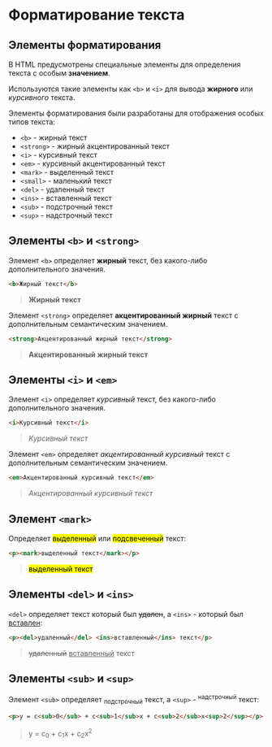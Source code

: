 # Форматирование текста

## Элементы форматирования

В HTML предусмотрены специальные элементы для определения текста с особым **значением**.

Используются такие элементы как `<b>` и `<i>` для вывода **жирного** или _курсивного_ текста.

Элементы форматирования были разработаны для отображения особых типов текста:

- `<b>` - жирный текст
- `<strong>` - жирный акцентированный текст
- `<i>` - курсивный текст
- `<em>` - курсивный акцентированный текст
- `<mark>` - выделенный текст
- `<small>` - маленький текст
- `<del>` - удаленный текст
- `<ins>` - вставленный текст
- `<sub>` - подстрочный текст
- `<sup>` - надстрочный текст

## Элементы `<b>` и `<strong>`

Элемент `<b>` определяет **жирный** текст, без какого-либо дополнительного значения.

```html
<b>Жирный текст</b>
```

> <b>Жирный текст</b>

Элемент `<strong>` определяет **акцентированный жирный** текст с дополнительным семантическим значением.

```html
<strong>Акцентированный жирный текст</strong>
```

> <strong>Акцентированный жирный текст</strong>

## Элементы `<i>` и `<em>`

Элемент `<i>` определяет _курсивный_ текст, без какого-либо дополнительного значения.

```html
<i>Курсивный текст</i>
```

> <i>Курсивный текст</i>

Элемент `<em>` определяет _акцентированный курсивный_ текст с дополнительным семантическим значением.

```html
<em>Акцентированный курсивный текст</em>
```

> <em>Акцентированный курсивный текст</em>

## Элемент `<mark>`

Определяет <mark>выделенный</mark> или <mark>подсвеченный</mark> текст:

```html
<p><mark>выделенный текст</mark></p>
```

> <p><mark>выделенный текст</mark></p>

## Элементы `<del>` и `<ins>`

`<del>` определяет текст который был <del>удален</del>, а `<ins>` - который был <ins>вставлен</ins>:

```html
<p><del>удаленный</del> <ins>вставленный</ins> текст</p>
```

> <p><del>удаленный</del> <ins>вставленный</ins> текст</p>

## Элементы `<sub>` и `<sup>`

Элемент `<sub>` определяет <sub>подстрочный</sub> текст, а `<sup>` - <sup>надстрочный</sup> текст:

```html
<p>y = c<sub>0</sub> + c<sub>1</sub>x + c<sub>2</sub>x<sup>2</sup></p>
```

> <p>y = c<sub>0</sub> + c<sub>1</sub>x + c<sub>2</sub>x<sup>2</sup></p>
